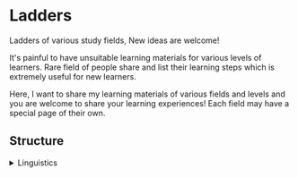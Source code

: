 # Ladders

Ladders of various study fields, New ideas are welcome!

It's painful to have unsuitable learning materials for various
levels of learners. Rare field of people share and list their learning
steps which is extremely useful for new learners.

Here, I want to share my learning materials of various fields and levels and
you are welcome to share your learning experiences! Each field may have a
special page of their own.

## Structure

<details>
<summary>Linguistics</summary>

- <details><summary>Chinese</summary>
  </details>
- <details><summary>English</summary>
  </details>
- <details><summary>Japanese</summary>
  </details>
- <details><summary>Math</summary>
    - <details><summary>Probability</summary>
      </details>
  </details>
- <details><summary>Music</summary>
    - <details><summary>Theory</summary>
      </details>
    - <details><summary>Piano</summary>
      </details>
    - <details><summary>Guitar</summary>
      </details>
  </details>
- <details><summary>Programming</summary>
    - <details><summary>Scala</summary>
      </details>
    - <details><summary>C++</summary>
      </details>
    - <details><summary>Haskell</summary>
      </details>
    - <details><summary>Rust</summary>
      </details>
    - <details><summary>Coq</summary>
      </details>
    - <details><summary>C</summary>
      </details>
    - <details><summary>Java</summary>
      </details>
    - <details><summary>Python</summary>
      </details>
  </details>

</details>


